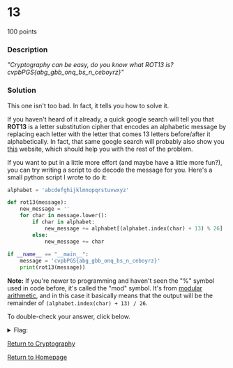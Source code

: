 # 13
100 points

### Description
*"Cryptography can be easy, do you know what ROT13 is? cvpbPGS{abg_gbb_onq_bs_n_ceboyrz}"*

### Solution
This one isn't too bad. In fact, it tells you how to solve it. 

If you haven't heard of it already, a quick google search will tell you that **ROT13** is a letter substitution cipher that encodes an alphabetic message by replacing each letter with the letter that comes 13 letters before/after it alphabetically. In fact, that same google search will probably also show you [this](https://rot13.com/) website, which should help you with the rest of the problem. 

If you want to put in a little more effort (and maybe have a little more fun?), you can try writing a script to do decode the message for you. Here's a small python script I wrote to do it:

```python
alphabet = 'abcdefghijklmnopqrstuvwxyz'

def rot13(message):
    new_message = ''
    for char in message.lower():
        if char in alphabet:
            new_message += alphabet[(alphabet.index(char) + 13) % 26]
        else:
            new_message += char
	
if __name__ == "__main__":
    message = 'cvpbPGS{abg_gbb_onq_bs_n_ceboyrz}'
    print(rot13(message))
```

**Note:** If you're newer to programming and haven't seen the "%" symbol used in code before, it's called the "mod" symbol. It's from [modular arithmetic](https://en.wikipedia.org/wiki/Modular_arithmetic), and in this case it basically means that the output will be the remainder of `(alphabet.index(char) + 13) / 26`.

To double-check your answer, click below.

<details>
  <summary>Flag:</summary>
  picoCTF{not_too_bad_of_a_problem}
</details>

[Return to Cryptography](https://github.com/sdvickers98/picoCTF-2019-Walkthrough/blob/master/cryptography/%230%20-%20Cryptography%20Home%20Page.md)

[Return to Homepage](https://github.com/sdvickers98/picoCTF-2019-Walkthrough)
